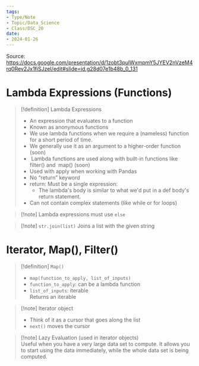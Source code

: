 ```yaml
---
tags:
- Type/Note
- Topic/Data_Science
- Class/DSC_20
date:
- 2024-01-26
---
```

Source: https://docs.google.com/presentation/d/1zobt3pulWxmpmY5JYEV2nVzeM4rq0Rev2Jx1fiSJzeI/edit#slide=id.g28d07e1b48b_0_131  

# Lambda Expressions (Functions)  

> [!definition] Lambda Expressions  
> - An expression that evaluates to a function  
> - Known as anonymous functions  
> - We use lambda functions when we require a (nameless) function for a short period of time.  
> - We generally use it as an argument to a higher-order function (soon)  
> -  Lambda functions are used along with built-in functions like filter() and  map() (soon)  
> - Used with apply when working with Pandas  
> - No “return” keyword  
> - return: Must be a single expression:  
> 	- The lambda's body is similar to what we'd put in a def body's return statement.  
> - Can not contain complex statements (like while or for loops)  

> [!note] Lambda expressions must use `else`  

> [!note] `str.join(list)` Joins a list with the given string  

# Iterator, Map(), Filter()  

> [!definition] `Map()`  
> - `map(function_to_apply, list_of_inputs)`  
> - `function_to_apply`: can be a lambda function  
> - `list_of_inputs`: iterable  
> Returns an iterable  

> [!note] Iterator object  
> - Think of it as a cursor that goes along the list  
> - `next()` moves the cursor  

> [!note] Lazy Evaluation (used in iterator objects)  
> Useful when you have a very large data set to compute. It allows you to start using the data immediately, while the whole data set is being computed.  
